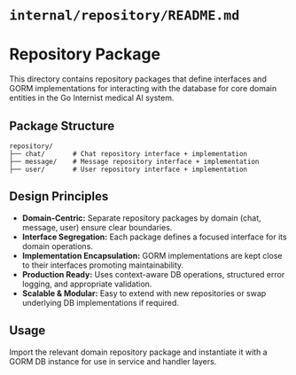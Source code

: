 # `internal/repository/README.md`

# Repository Package

This directory contains repository packages that define interfaces and GORM implementations for interacting with the database for core domain entities in the Go Internist medical AI system.

## Package Structure

```
repository/
├── chat/       # Chat repository interface + implementation
├── message/    # Message repository interface + implementation
├── user/       # User repository interface + implementation
```


## Design Principles

- **Domain-Centric:** Separate repository packages by domain (chat, message, user) ensure clear boundaries.
- **Interface Segregation:** Each package defines a focused interface for its domain operations.
- **Implementation Encapsulation:** GORM implementations are kept close to their interfaces promoting maintainability.
- **Production Ready:** Uses context-aware DB operations, structured error logging, and appropriate validation.
- **Scalable \& Modular:** Easy to extend with new repositories or swap underlying DB implementations if required.


## Usage

Import the relevant domain repository package and instantiate it with a GORM DB instance for use in service and handler layers.

